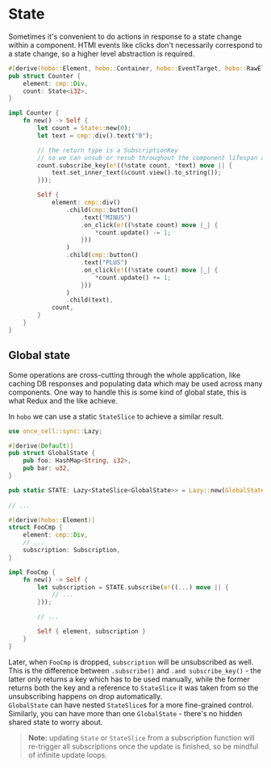 # State

Sometimes it's convenient to do actions in response to a state change within a component. HTMl events like clicks don't necessarily correspond to a state change, so a higher level abstraction is required.

```rust
#[derive(hobo::Element, hobo::Container, hobo::EventTarget, hobo::RawElement)]
pub struct Counter {
	element: cmp::Div,
	count: State<i32>,
}

impl Counter {
	fn new() -> Self {
		let count = State::new(0);
		let text = cmp::div().text("0");

		// the return type is a SubscriptionKey
		// so we can unsub or resub throughout the component lifespan as we need
		count.subscribe_key(e!((%state count, *text) move || {
			text.set_inner_text(&count.view().to_string());
		}));

		Self {
			element: cmp::div()
				.child(cmp::button()
					.text("MINUS")
					.on_click(e!((%state count) move |_| {
						*count.update() -= 1;
					}))
				)
				.child(cmp::button()
					.text("PLUS")
					.on_click(e!((%state count) move |_| {
						*count.update() += 1;
					}))
				)
				.child(text),
			count,
		}
	}
}
```

## Global state

Some operations are cross-cutting through the whole application, like caching DB responses and populating data which may be used across many components. One way to handle this is some kind of global state, this is what Redux and the like achieve.

In `hobo` we can use a static `StateSlice` to achieve a similar result. 

```rust
use once_cell::sync::Lazy;

#[derive(Default)]
pub struct GlobalState {
	pub foo: HashMap<String, i32>,
	pub bar: u32,
}

pub static STATE: Lazy<StateSlice<GlobalState>> = Lazy::new(GlobalState::default);
	
// ...

#[derive(hobo::Element)]
struct FooCmp {
	element: cmp::Div,
	// ...
	subscription: Subscription,
}

impl FooCmp {
	fn new() -> Self {
		let subscription = STATE.subscribe(e!((...) move || {
			// ...
		}));

		// ...

		Self { element, subscription }
	}
}
```

Later, when `FooCmp` is dropped, `subscription` will be unsubscribed as well. This is the difference between `.subscribe()` and `.and subscribe_key()` - the latter only returns a key which has to be used manually, while the former returns both the key and a reference to `StateSlice` it was taken from so the unsubscribing happens on drop automatically.    
`GlobalState` can have nested `StateSlice`s for a more fine-grained control. Similarly, you can have more than one `GlobalState` - there's no hidden shared state to worry about.

> **Note:** updating `State` or `StateSlice` from a subscription function will re-trigger all subscriptions once the update is finished, so be mindful of infinite update loops.
